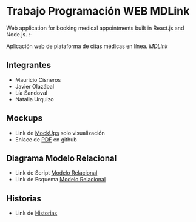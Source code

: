 # Trabajo Programación WEB  **MDLink**
Web application for booking medical appointments built in React.js and Node.js. :-

Aplicación web de plataforma de citas médicas en línea. *MDLink*
## Integrantes
 - Mauricio Cisneros
 - Javier Olazábal
 - Lía Sandoval
 - Natalia Urquizo

## Mockups

- Link de [MockUps](https://docs.google.com/drawings/d/1IlhPkF2gRAlWUt00z6HU51ozRbY-JErL1zwr8ZAcwa4/edit?usp=sharing) solo visualización
- Enlace de [PDF](https://github.com/Chad-O/Pw-grupo6/blob/master/doc/MockUps/MockUps.pdf) en github

## Diagrama Modelo Relacional

- Link de Script [Modelo Relacional](https://github.com/Chad-O/Pw-grupo6/blob/master/doc/Modelo_Relacional/ModeloScript.txt)
- Link de Esquema [Modelo Relacional](https://github.com/Chad-O/Pw-grupo6/blob/master/doc/Modelo_Relacional/ModeloDiagrama.pdf)

## Historias

- Link de [Historias](https://github.com/Chad-O/Pw-grupo6/blob/master/doc/Historias/Trabajo_Requerimientos_20221%20(1).xlsx)
